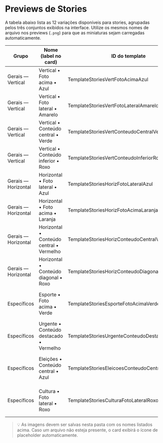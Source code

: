 # Previews de Stories

A tabela abaixo lista as 12 variações disponíveis para stories, agrupadas pelos três conjuntos exibidos na interface. Utilize os mesmos nomes de arquivo nos previews (`.png`) para que as miniaturas sejam carregadas automaticamente.

| Grupo | Nome (label no card) | ID do template | Slug | Arquivo de preview |
|-------|----------------------|----------------|------|--------------------|
| Gerais — Vertical | Vertical • Foto acima • Azul | TemplateStoriesVertFotoAcimaAzul | vert-foto-acima-azul | vert-foto-acima-azul.png |
| Gerais — Vertical | Vertical • Foto lateral • Amarelo | TemplateStoriesVertFotoLateralAmarelo | vert-foto-lateral-amarelo | vert-foto-lateral-amarelo.png |
| Gerais — Vertical | Vertical • Conteúdo central • Verde | TemplateStoriesVertConteudoCentralVerde | vert-conteudo-central-verde | vert-conteudo-central-verde.png |
| Gerais — Vertical | Vertical • Conteúdo inferior • Roxo | TemplateStoriesVertConteudoInferiorRoxo | vert-conteudo-inferior-roxo | vert-conteudo-inferior-roxo.png |
| Gerais — Horizontal | Horizontal • Foto lateral • Azul | TemplateStoriesHorizFotoLateralAzul | horiz-foto-lateral-azul | horiz-foto-lateral-azul.png |
| Gerais — Horizontal | Horizontal • Foto acima • Laranja | TemplateStoriesHorizFotoAcimaLaranja | horiz-foto-acima-laranja | horiz-foto-acima-laranja.png |
| Gerais — Horizontal | Horizontal • Conteúdo central • Vermelho | TemplateStoriesHorizConteudoCentralVermelho | horiz-conteudo-central-vermelho | horiz-conteudo-central-vermelho.png |
| Gerais — Horizontal | Horizontal • Conteúdo diagonal • Roxo | TemplateStoriesHorizConteudoDiagonalRoxo | horiz-conteudo-diagonal-roxo | horiz-conteudo-diagonal-roxo.png |
| Específicos | Esporte • Foto acima • Verde | TemplateStoriesEsporteFotoAcimaVerde | esp-esporte-foto-acima-verde | esp-esporte-foto-acima-verde.png |
| Específicos | Urgente • Conteúdo destacado • Vermelho | TemplateStoriesUrgenteConteudoDestaqueVermelho | esp-urgente-conteudo-destaque-vermelho | esp-urgente-conteudo-destaque-vermelho.png |
| Específicos | Eleições • Conteúdo central • Azul | TemplateStoriesEleicoesConteudoCentralAzul | esp-eleicoes-conteudo-central-azul | esp-eleicoes-conteudo-central-azul.png |
| Específicos | Cultura • Foto lateral • Roxo | TemplateStoriesCulturaFotoLateralRoxo | esp-cultura-foto-lateral-roxo | esp-cultura-foto-lateral-roxo.png |

> 💡 As imagens devem ser salvas nesta pasta com os nomes listados acima. Caso um arquivo não esteja presente, o card exibirá o ícone de placeholder automaticamente.
